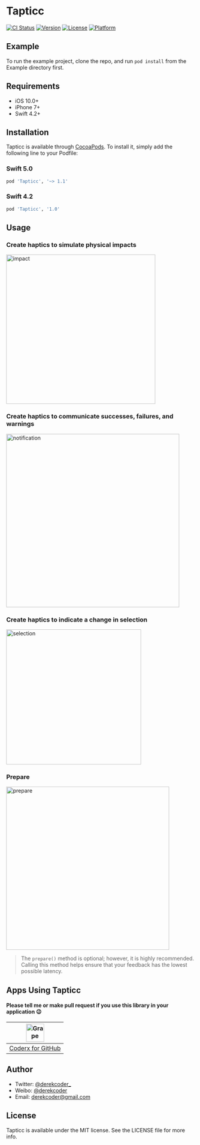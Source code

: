 # Tapticc

[![CI Status](https://img.shields.io/travis/derekcoder@gmail.com/Tapticc.svg?style=flat)](https://travis-ci.org/derekcoder@gmail.com/Tapticc)
[![Version](https://img.shields.io/cocoapods/v/Tapticc.svg?style=flat)](https://cocoapods.org/pods/Tapticc)
[![License](https://img.shields.io/cocoapods/l/Tapticc.svg?style=flat)](https://cocoapods.org/pods/Tapticc)
[![Platform](https://img.shields.io/cocoapods/p/Tapticc.svg?style=flat)](https://cocoapods.org/pods/Tapticc)

## Example

To run the example project, clone the repo, and run `pod install` from the Example directory first.

## Requirements

- iOS 10.0+
- iPhone 7+
- Swift 4.2+

## Installation

Tapticc is available through [CocoaPods](https://cocoapods.org). To install
it, simply add the following line to your Podfile:

### Swift 5.0

```ruby
pod 'Tapticc', '~> 1.1'
```

### Swift 4.2

```ruby
pod 'Tapticc', '1.0'
```

## Usage

### Create haptics to simulate physical impacts

<img src="/Tapticc/Assets/impact.png" alt="impact" width="398" />

### Create haptics to communicate successes, failures, and warnings

<img src="/Tapticc/Assets/notification.png" alt="notification" width="462" />

### Create haptics to indicate a change in selection

<img src="/Tapticc/Assets/selection.png" alt="selection" width="360" />

### Prepare

<img src="/Tapticc/Assets/prepare.png" alt="prepare" width="435" />

> The `prepare()` method is optional; however, it is highly recommended. Calling this method helps ensure that your feedback has the lowest possible latency.

## Apps Using Tapticc

#### Please tell me or make pull request if you use this library in your application 😉 

|<img alt="Grape" src="https://is2-ssl.mzstatic.com/image/thumb/Purple123/v4/0c/80/87/0c8087b1-c31f-1226-6f6f-be7230bc0c88/source/100x100bb.jpg" width="48">| 
| :---: |
| [Coderx for GitHub](https://itunes.apple.com/app/apple-store/id1371929193?mt=8) | 

## Author

- Twitter: [@derekcoder_](https://twitter.com/derekcoder_)
- Weibo: [@derekcoder](https://weibo.com/u/6155322764)
- Email: derekcoder@gmail.com

## License

Tapticc is available under the MIT license. See the LICENSE file for more info.
